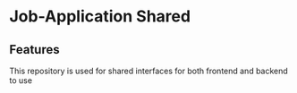 # Job-Application Shared

## Features

This repository is used for shared interfaces for both frontend and backend to use
